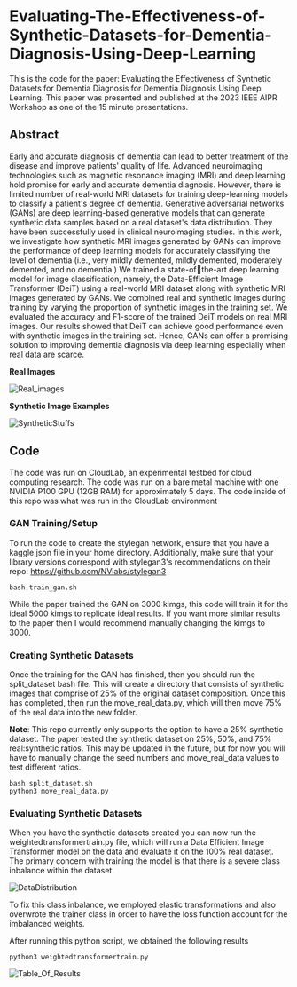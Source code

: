 # Evaluating-The-Effectiveness-of-Synthetic-Datasets-for-Dementia-Diagnosis-Using-Deep-Learning

This is the code for the paper: Evaluating the Effectiveness of Synthetic Datasets for Dementia Diagnosis for Dementia Diagnosis Using Deep Learning. This paper was presented and published at the 2023 IEEE AIPR Workshop as one of the 15 minute presentations.

## Abstract
Early and accurate diagnosis of dementia can lead to better treatment of the disease and improve patients' quality of 
life. Advanced neuroimaging technologies such as magnetic resonance imaging (MRI) and deep learning hold promise for early and accurate dementia diagnosis. However, there is limited number of real-world MRI datasets for training deep-learning 
models to classify a patient's degree of dementia. Generative adversarial networks (GANs) are deep learning-based generative models that can generate synthetic data samples based on a real dataset's data distribution. They have been successfully used in clinical neuroimaging studies. In this work, we investigate how synthetic MRI images generated by GANs can improve the performance of deep learning models for accurately classifying the level of dementia (i.e., very mildly demented, mildly demented, moderately demented, and no dementia.) We trained a state-ofthe-art deep learning model for image classification, namely, the Data-Efficient Image Transformer (DeiT) using a real-world MRI dataset along with synthetic MRI images generated by GANs. We combined real and synthetic images during training by varying the proportion of synthetic images in the training set. We evaluated the accuracy and F1-score of the trained DeiT models on real MRI 
images. Our results showed that DeiT can achieve good performance even with synthetic images in the training set. Hence, GANs can offer a promising solution to improving dementia diagnosis via deep learning especially when real data are scarce.

__Real Images__

![Real_images](https://github.com/AndrewRomitti/Evaluating-The-Effectiveness-of-Synthetic-Datasets-for-Dementia-Diagnosis-Using-Deep-Learning/assets/132237865/0a6b03f2-b6c6-449b-9287-086456a678df)

__Synthetic Image Examples__

![SyntheticStuffs](https://github.com/AndrewRomitti/Evaluating-The-Effectiveness-of-Synthetic-Datasets-for-Dementia-Diagnosis-Using-Deep-Learning/assets/132237865/9343b0db-f364-4638-8a97-dc1b22585c3c)

## Code
The code was run on CloudLab, an experimental testbed for cloud computing research. The code was run on a bare metal machine with one NVIDIA P100 GPU (12GB RAM) for approximately 5 days. The code inside of this repo was what was run in the CloudLab environment 


### GAN Training/Setup
To run the code to create the stylegan network, ensure that you have a kaggle.json file in your home directory. Additionally, make sure that your library versions correspond with stylegan3's recommendations on their repo: https://github.com/NVlabs/stylegan3

```
bash train_gan.sh
```
While the paper trained the GAN on 3000 kimgs, this code will train it for the ideal 5000 kimgs to replicate ideal results. If you want more similar results to the paper then I would recommend manually changing the kimgs to 3000.

### Creating Synthetic Datasets

Once the training for the GAN has finished, then you should run the split_dataset bash file. This will create a directory that consists of synthetic images that comprise of 25% of the original dataset composition. Once this has completed, then run the move_real_data.py, which will then move 75% of the real data into the new folder.

__Note__: This repo currently only supports the option to have a 25% synthetic dataset. The paper tested the synthetic dataset on 25%, 50%, and 75% real:synthetic ratios. This may be updated in the future, but for now you will have to manually change the seed numbers and move_real_data values to test different ratios.

```
bash split_dataset.sh
python3 move_real_data.py
```

### Evaluating Synthetic Datasets

When you have the synthetic datasets created you can now run the weightedtransformertrain.py file, which will run a Data Efficient Image Transformer model on the data and evaluate it on the 100% real dataset. The primary concern with training the model is that there is a severe class inbalance within the dataset.


![DataDistribution](https://github.com/AndrewRomitti/Evaluating-The-Effectiveness-of-Synthetic-Datasets-for-Dementia-Diagnosis-Using-Deep-Learning/assets/132237865/6bd915d2-6dad-461f-971d-448c8f1cbbe7)

To fix this class inbalance, we employed elastic transformations and also overwrote the trainer class in order to have the loss function account for the imbalanced weights.

After running this python script, we obtained the following results
```
python3 weightedtransformertrain.py
```
![Table_Of_Results](https://github.com/AndrewRomitti/Evaluating-The-Effectiveness-of-Synthetic-Datasets-for-Dementia-Diagnosis-Using-Deep-Learning/assets/132237865/7b439418-f0f4-41f0-ad82-00f428773f7e)

